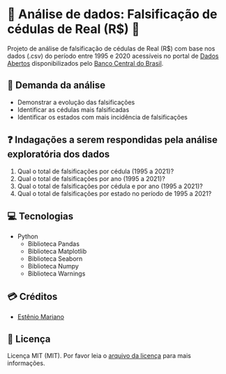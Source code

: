 # 🔎 Análise de dados: Falsificação de cédulas de Real (R$) 💸

Projeto de análise de falsificação de cédulas de Real (R$) com base nos dados (.csv) do período entre 1995 e 2020 acessíveis no portal de [Dados Abertos](https://dadosabertos.bcb.gov.br/) disponibilizados pelo [Banco Central do Brasil](https://www.bcb.gov.br/).

## 📃 Demanda da análise

- Demonstrar a evolução das falsificações
- Identificar as cédulas mais falsificadas
- Identificar os estados com mais incidência de falsificações

## ❓ Indagações a serem respondidas pela análise exploratória dos dados

1. Qual o total de falsificações por cédula (1995 a 2021)?
2. Qual o total de falsificações por ano (1995 a 2021)?
3. Qual o total de falsificações por cédula e por ano (1995 a 2021)?
4. Qual o total de falsificações por estado no período de 1995 a 2021?

## 💻 Tecnologias

- Python
    - Biblioteca Pandas
    - Biblioteca Matplotlib
    - Biblioteca Seaborn
    - Biblioteca Numpy
    - Biblioteca Warnings

## 💳 Créditos

- [Estênio Mariano](https://github.com/emso-exe)

## 🔖 Licença

Licença MIT (MIT). Por favor leia o [arquivo da licença](LICENSE.md) para mais informações.